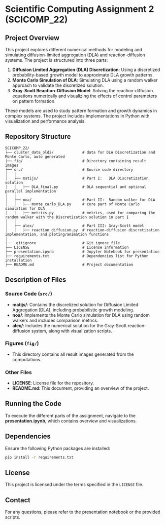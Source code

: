 # Scientific Computing Assignment 2 (SCICOMP_22)

## Project Overview
This project explores different numerical methods for modeling and simulating diffusion-limited aggregation (DLA) and reaction-diffusion systems. The project is structured into three parts:

1. **Diffusion Limited Aggregation (DLA) Discretization**: Using a discretized probability-based growth model to approximate DLA growth patterns.
2. **Monte Carlo Simulation of DLA**: Simulating DLA using a random walker approach to validate the discretized solution.
3. **Gray-Scott Reaction-Diffusion Model**: Solving the reaction-diffusion equations numerically and visualizing the effects of control parameters on pattern formation.

These models are used to study pattern formation and growth dynamics in complex systems. The project includes implementations in Python with visualization and performance analysis.

## Repository Structure
```
SCICOMP_22/
├── cluster_data_old2/             # data for DLA Discretization and Monte Carlo, auto generated    
├── fig/                           # Directory containing result images
├── src/                           # Source code directory
│   │ 
│   ├── matijs/                    # Part I:   DLA Discretization solution
│   │   ├── DLA_final.py           # DLA sequential and optional parallel implementation
│   │ 
│   ├── noa/                       # Part II:  Random walker for DLA
│   │   ├── monte_carlo_DLA.py     # core part of Monte Carlo simulation for DLA
│   │   ├── metrics.py             # metrics, used for comparing the random walker with the Discretization solution in part I
│   │ 
│   ├── alex/                      # Part III: Gray-Scott model
│   │   ├── reaction_diffusion.py  # reaction-diffusion discretization implementation, and ploting/animation functions
│   
├── .gitignore                     # Git ignore file
├── LICENSE                        # License information
├── presentation.ipynb             # Jupyter Notebook for presentation
├── requirements.txt               # Dependencies list for Python installation
├── README.md                      # Project documentation
```

## Description of Files
### Source Code (`src/`)
- **matijs/**: Contains the discretized solution for Diffusion Limited Aggregation (DLA), including probabilistic growth modeling.
- **noa/**: Implements the Monte Carlo simulation for DLA using random walkers and includes comparison metrics.
- **alex/**: Includes the numerical solution for the Gray-Scott reaction-diffusion system, along with visualization scripts.

### Figures (`fig/`)
- This directory contains all result images generated from the computations.

### Other Files
- **LICENSE**: License file for the repository.
- **README.md**: This document, providing an overview of the project.

## Running the Code
To execute the different parts of the assignment, navigate to the **presentation.ipynb**, which contains overview and visualizations.

## Dependencies
Ensure the following Python packages are installed:
```bash
pip install -r requirements.txt
```

## License
This project is licensed under the terms specified in the `LICENSE` file.

## Contact
For any questions, please refer to the presentation notebook or the provided scripts.
